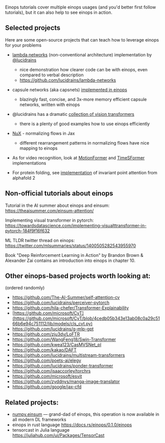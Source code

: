 Einops tutorials cover multiple einops usages (and you'd better first follow tutorials), 
but it can also help to see einops in action.

## Selected projects

Here are some open-source projects that can teach how to leverage einops for your problems

- [lambda networks](https://www.youtube.com/watch?v=3qxJ2WD8p4w) (non-conventional architecture) implementation by [@lucidrains](https://github.com/lucidrains)
    - nice demonstration how clearer code can be with einops, even compared to verbal description 
    - <https://github.com/lucidrains/lambda-networks>


- capsule networks (aka capsnets) [implemented in einops](https://github.com/arogozhnikov/readable_capsnet)
    - blazingly fast, concise, and 3x-more memory efficient capsule networks, written with einops  


- @lucidrains has a dramatic [collection of vision transformers](https://github.com/lucidrains/vit-pytorch)
    - there is a plenty of good examples how to use einops efficiently


- [NuX](https://github.com/Information-Fusion-Lab-Umass/NuX) - normalizing flows in Jax
    - different rearrangement patterns in normalizing flows have nice mapping to einops


- As for video recognition, look at [MotionFormer](https://github.com/facebookresearch/Motionformer) 
  and [TimeSFormer](https://github.com/lucidrains/TimeSformer-pytorch) implementations


- For protein folding, see [implementation](https://github.com/lucidrains/invariant-point-attention)
  of invariant point attention from alphafold 2

## Non-official tutorials about einops

Tutorial in the AI summer about einops and einsum:
<https://theaisummer.com/einsum-attention/>

Implementing visual transformer in pytorch:
<https://towardsdatascience.com/implementing-visualttransformer-in-pytorch-184f9f16f632>

ML TLDR twitter thread on einops:
<https://twitter.com/mlsummaries/status/1400505282543955970>

Book "Deep Reinforcement Learning in Action" by Brandon Brown & Alexander Zai
contains an introduction into einops in chapter 10.


## Other einops-based projects worth looking at:

(ordered randomly)

- <https://github.com/The-AI-Summer/self-attention-cv>
- <https://github.com/lucidrains/perceiver-pytorch>
- <https://github.com/hila-chefer/Transformer-Explainability>
- [https://github.com/microsoft/CvT](https://github.com/microsoft/CvT/blob/4cedb05b343e13ab08c0a29c5166b6e94c751112/lib/models/cls_cvt.py)
- <https://github.com/lucidrains/g-mlp-gpt>
- <https://github.com/zju3dv/LoFTR>
- <https://github.com/WangFeng18/Swin-Transformer>
- <https://github.com/kwea123/CasMVSNet_pl>
- <https://github.com/kakao/DAFT>
- <https://github.com/lucidrains/multistream-transformers>
- <https://github.com/poets-ai/elegy>
- <https://github.com/lucidrains/ponder-transformer>
- <https://github.com/isaaccorley/torchrs>
- <https://github.com/microsoft/esvit>
- <https://github.com/zyddnys/manga-image-translator>
- <https://github.com/google/jax-cfd>


## Related projects:

- [numpy.einsum](https://numpy.org/doc/stable/reference/generated/numpy.einsum.html) &mdash; grand-dad of einops, this operation is now available in all modern DL frameworks 
- einops in rust language <https://docs.rs/einops/0.1.0/einops>
- tensorcast in Julia language <https://juliahub.com/ui/Packages/TensorCast>